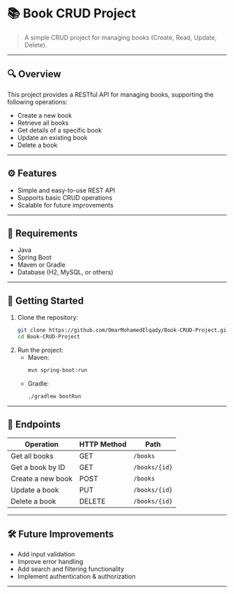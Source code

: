 # 📚 Book CRUD Project

> A simple CRUD project for managing books (Create, Read, Update, Delete).

---

## 🔍 Overview
This project provides a RESTful API for managing books, supporting the following operations:
- Create a new book  
- Retrieve all books  
- Get details of a specific book  
- Update an existing book  
- Delete a book  

---

## ⚙️ Features
- Simple and easy-to-use REST API  
- Supports basic CRUD operations  
- Scalable for future improvements  

---

## 🧰 Requirements
- Java  
- Spring Boot  
- Maven or Gradle  
- Database (H2, MySQL, or others)  

---

## 🚀 Getting Started
1. Clone the repository:
   ```bash
   git clone https://github.com/OmarMohamedElqady/Book-CRUD-Project.git
   cd Book-CRUD-Project
   ```
2. Run the project:  
   - Maven:
     ```bash
     mvn spring-boot:run
     ```
   - Gradle:
     ```bash
     ./gradlew bootRun
     ```

---

## 🔗 Endpoints

| Operation             | HTTP Method | Path              |
|-----------------------|-------------|-------------------|
| Get all books         | GET         | `/books`          |
| Get a book by ID      | GET         | `/books/{id}`     |
| Create a new book     | POST        | `/books`          |
| Update a book         | PUT         | `/books/{id}`     |
| Delete a book         | DELETE      | `/books/{id}`     |

---

## 🛠 Future Improvements
- Add input validation  
- Improve error handling  
- Add search and filtering functionality  
- Implement authentication & authorization  

---
